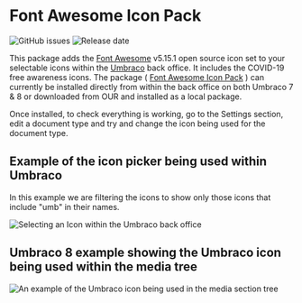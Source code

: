 # Font Awesome Icon Pack
![GitHub issues](https://img.shields.io/github/issues-raw/Vizioz/FontAwesomeIconPack?style=flat)
![Release date](https://img.shields.io/github/release/Vizioz/FontAwesomeIconPack?style=flat)


This package adds the [Font Awesome](https://www.fontawesome.com) v5.15.1 open source icon set to your selectable icons within the [Umbraco](https://www.umbraco.com) back office. It includes the COVID-19 free awareness icons. The package ( [Font Awesome Icon Pack](https://our.umbraco.com/packages/backoffice-extensions/fontawesome-icon-pack/) ) can currently be installed directly from within the back office on both Umbraco 7 & 8 or downloaded from OUR and installed as a local package.

Once installed, to check everything is working, go to the Settings section, edit a document type and try and change the icon being used for the document type.

## Example of the icon picker being used within Umbraco
In this example we are filtering the icons to show only those icons that include "umb" in their names.

![Selecting an Icon within the Umbraco back office](/docs/Font%20Awesome%20with%20Umbraco%20Icon.jpg)

## Umbraco 8 example showing the Umbraco icon being used within the media tree

![An example of the Umbraco icon being used in the media section tree](/docs/Media%20Example.jpg)
